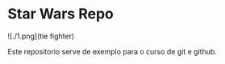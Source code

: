 # Star Wars Repo

![./1.png](tie fighter)

Este repositorio serve de exemplo para o curso de git e github.



